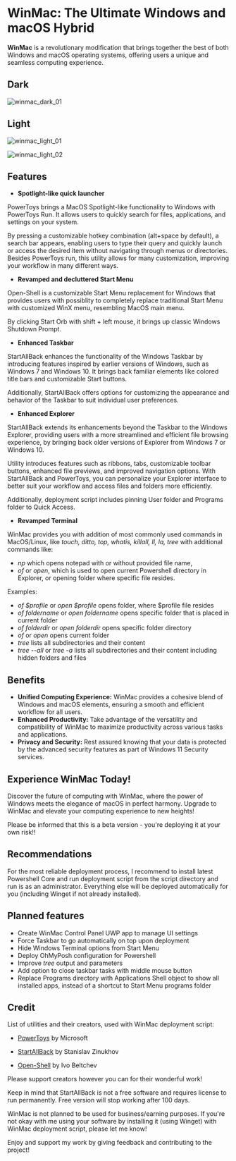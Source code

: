 # WinMac: The Ultimate Windows and macOS Hybrid

**WinMac** is a revolutionary modification that brings together the best of both Windows and macOS operating systems, offering users a unique and seamless computing experience.

## Dark

![winmac_dark_01](https://github.com/Asteski/WinMac/assets/163755955/e857e2b7-97cc-4d70-b3a9-816f03bb6a7d)

## Light

![winmac_light_01](https://github.com/Asteski/WinMac/assets/163755955/c2be00bb-07f2-46ed-bccd-9456dde5bcc7)

![winmac_light_02](https://github.com/Asteski/WinMac/assets/163755955/7e455ebe-91fd-4fd9-a104-c24e8d4858b4)

## Features

- **Spotlight-like quick launcher**

PowerToys brings a MacOS Spotlight-like functionality to Windows with PowerToys Run. It allows users to quickly search for files, applications, and settings on your system. 

By pressing a customizable hotkey combination (alt+space by default), a search bar appears, enabling users to type their query and quickly launch or access the desired item without navigating through menus or directories. Besides PowerToys run, this utility allows for many customization, improving your workflow in many different ways.

- **Revamped and decluttered Start Menu**

Open-Shell is a customizable Start Menu replacement for Windows that provides users with possiblity to completely replace traditional Start Menu with customized WinX menu, resembling MacOS main menu.

By clicking Start Orb with shift + left mouse, it brings up classic Windows Shutdown Prompt.

- **Enhanced Taskbar**

StartAllBack enhances the functionality of the Windows Taskbar by introducing features inspired by earlier versions of Windows, such as Windows 7 and Windows 10. It brings back familiar elements like colored title bars and customizable Start buttons. 

Additionally, StartAllBack offers options for customizing the appearance and behavior of the Taskbar to suit individual user preferences.

- **Enhanced Explorer**

StartAllBack extends its enhancements beyond the Taskbar to the Windows Explorer, providing users with a more streamlined and efficient file browsing experience, by bringing back older versions of Explorer from Windows 7 or Windows 10. 

Utility introduces features such as ribbons, tabs, customizable toolbar buttons, enhanced file previews, and improved navigation options. With StartAllBack and PowerToys, you can personalize your Explorer interface to better suit your workflow and access files and folders more efficiently.

Additionally, deployment script includes pinning User folder and Programs folder to Quick Access.

- **Revamped Terminal**

WinMac provides you with addition of most commonly used commands in MacOS/Linux, like *touch, ditto, top, whatis, killall, ll, la, tree* with additional commands like:

- *np* which opens notepad with or without provided file name,
- *of* or *open*, which is used to open current Powershell directory in Explorer, or opening folder where specific file resides.

Examples: 

- *of $profile* or *open $profile* opens folder, where $profile file resides
- *of foldername* or *open foldername* opens specific folder that is placed in current folder
- *of folderdir* or *open folderdir* opens specific folder directory
- *of* or *open* opens current folder
- *tree* lists all subdirectories and their content
- *tree --all* or *tree -a* lists all subdirectories and their content including hidden folders and files

## Benefits

- **Unified Computing Experience:** WinMac provides a cohesive blend of Windows and macOS elements, ensuring a smooth and efficient workflow for all users.
- **Enhanced Productivity:** Take advantage of the versatility and compatibility of WinMac to maximize productivity across various tasks and applications.
- **Privacy and Security:** Rest assured knowing that your data is protected by the advanced security features as part of Windows 11 Security services.

## Experience WinMac Today!

Discover the future of computing with WinMac, where the power of Windows meets the elegance of macOS in perfect harmony. Upgrade to WinMac and elevate your computing experience to new heights!

Please be informed that this is a beta version - you're deploying it at your own risk!!

## Recommendations

For the most reliable deployment process, I recommend to install latest Powershell Core and run deployment script from the script directory and run is as an administrator. Everything else will be deployed automatically for you (including Winget if not already installed).

## Planned features

- Create WinMac Control Panel UWP app to manage UI settings
- Force Taskbar to go automatically on top upon deployment
- Hide Windows Terminal options from Start Menu
- Deploy OhMyPosh configuration for Powershell
- Improve *tree* output and parameters
- Add option to close taskbar tasks with middle mouse button
- Replace Programs directory with Applications Shell object to show all installed apps, instead of a shortcut to Start Menu programs folder

## Credit

List of utilities and their creators, used with WinMac deployment script:

- [PowerToys](https://learn.microsoft.com/en-us/windows/powertoys/) by Microsoft

- [StartAllBack](https://www.startallback.com/) by Stanislav Zinukhov

- [Open-Shell](https://open-shell.github.io/Open-Shell-Menu/) by Ivo Beltchev

Please support creators however you can for their wonderful work!

Keep in mind that StartAllBack is not a free software and requires license to run permanently. Free version will stop working after 100 days.

WinMac is not planned to be used for business/earning purposes. If you're not okay with me using your software by installing it (using Winget) with WinMac deployment script, please let me know!

Enjoy and support my work by giving feedback and contributing to the project!
